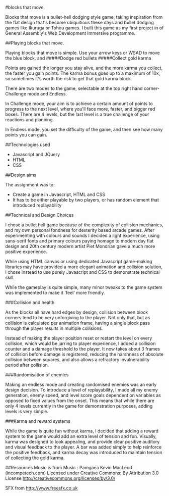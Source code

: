 #blocks that move.

Blocks that move is a bullet-hell dodging style game, taking inspiration from the flat design that's become ubiquitious these days and bullet dodging games like Ikuruga or Tohou games. I built this game as my first project in of General Assembly's Web Development Immersive programme.



##Playing blocks that move.

Playing blocks that move is simple. Use your arrow keys or WSAD to move the blue block, and
#####Dodge red bullets
#####Collect gold karma

Points are gained the longer you stay alive, and the more karma you collect, the faster you gain points. The karma bonus goes up to a maximum of 10x, so sometimes it's worth the risk to get that gold karma block.

There are two modes to the game, selectable at the top right hand corner- Challenge mode and Endless.

In Challenge mode, your aim is to achieve a certain amount of points to progress to the next level, where you'll face more, faster, and bigger red boxes. There are 4 levels, but the last level is a true challenge of your reactions and planning.

In Endless mode, you set the difficulty of the game, and then see how many points you can gain.

##Technologies used
+ Javascript and JQuery
+ HTML
+ CSS

##Design aims

The assignment was to:

- Create a game in Javascript, HTML and CSS
- It has to be either playable by two players, or has random element that introduced replayability

##Technical and Design Choices

I chose a bullet hell game because of the complexity of collision mechanics, and my own personal fondness for dexterity based arcade games. After experimenting with colours and sounds I decided a light experience, using sans-serif fonts and primary colours paying homage to modern day flat design and 20th century modern artist Piet Mondrian gave a much more positive experience.

While using HTML canvas or using dedicated Javascript game-making libraries may have provided a more elegant animation and collision solution, I chose instead to use purely Javascript and CSS to demonstrate technical skill.

While the gameplay is quite simple, many minor tweaks to the game system was implemented to make it 'feel' more friendly.

###Collision and health

As the blocks all have hard edges by design, collision between block corners tend to be very unforgiving to the player. Not only that, but as collision is calculated per animation frame, having a single block pass through the player results in multiple collisions.

Instead of making the player position reset or restart the level on every collision, which would be jarring to player experience, I added a collision counter and a damage threshold to the player. It now takes about 3 frames of collision before damage is registered, reducing the harshness of absolute collision between squares, and also allows a refractory invulnerability period after collision.

###Randomisation of enemies

Making an endless mode and creating randomised enemies was an early design decision. To introduce a level of replayability, I made all my enemy generation, enemy speed, and level score goals dependent on variables as opposed to fixed values from the onset. This means that while there are only 4 levels currently in the game for demonstration purposes, adding levels is very simple.

###Karma and reward systems 

While the game is quite fun without karma, I decided that adding a reward system to the game would add an extra level of tension and fun. Visually, karma was designed to look appealing, and provide clear positive auditory and visual feedback to the player. A bar was added simply to help reinforce the positive feedback, and karma decay was introduced to maintain tension of collecting the gold karma.


##Resources
Music is from Music : Pamgaea Kevin MacLeod (incompetech.com)
Licensed under Creative Commons: By Attribution 3.0 License
http://creativecommons.org/licenses/by/3.0/

SFX from http://www.freesfx.co.uk